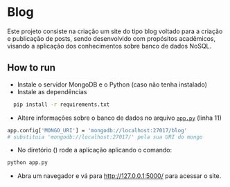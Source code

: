 # Blog

Este projeto consiste na criação um site do tipo blog voltado para a criação e publicação de posts, sendo desenvolvido com propósitos acadêmicos, visando a aplicação dos conhecimentos sobre banco de dados NoSQL.

 ## How to run

  - Instale o servidor MongoDB e o Python (caso não tenha instalado)
  - Instale as dependências 
```bash
  pip install -r requirements.txt
  ```
  - Altere informações sobre o banco de dados no arquivo [`app.py`]() (linha 11)
  ```bash
  app.config['MONGO_URI'] = 'mongodb://localhost:27017/blog'
  # substituia 'mongodb://localhost:27017/' pela sua URI do mongo
  ```
  - No diretório () rode a aplicação aplicando o comando:
  ```bash
  python app.py
  ```
  - Abra um navegador e vá para http://127.0.0.1:5000/ para acessar o site.
